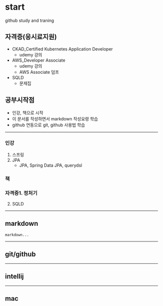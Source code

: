 # start
github study and traning


## 자격증(응시료지원)
- CKAD_Certified Kubernetes Application Developer
  - udemy 강의
- AWS_Developer Associate
  - udemy 강의
  - AWS Associate 덤프
- SQLD
  - 문제집

## 공부시작점
- 인강, 책으로 시작
- 이 문서를 작성하면서 markdown 작성요령 학습
- github 연동으로 git, github 사용법 학습
--------------------------
### 인강
1. 스프링
2. JPA
    - JPA, Spring Data JPA, querydsl

### 책

### 자격증1. 정처기
2. SQLD


-----------------------
## markdown
```
markdown...
```

-----------------
## git/github

-----------------
## intellij

--------------------
## mac

